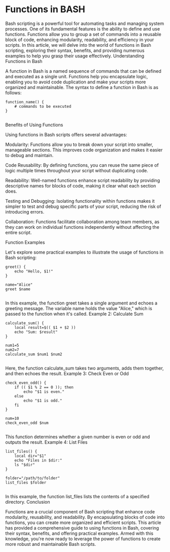 # Functions in BASH


Bash scripting is a powerful tool for automating tasks and managing system processes. One of its fundamental features is the ability to define and use functions. Functions allow you to group a set of commands into a reusable block of code, enhancing modularity, readability, and efficiency in your scripts. In this article, we will delve into the world of functions in Bash scripting, exploring their syntax, benefits, and providing numerous examples to help you grasp their usage effectively.
Understanding Functions in Bash

A function in Bash is a named sequence of commands that can be defined and executed as a single unit. Functions help you encapsulate logic, enabling you to avoid code duplication and make your scripts more organized and maintainable. The syntax to define a function in Bash is as follows:

```
function_name() {
    # commands to be executed
}


```
Benefits of Using Functions

Using functions in Bash scripts offers several advantages:

Modularity: Functions allow you to break down your script into smaller, manageable sections. This improves code organization and makes it easier to debug and maintain.

Code Reusability: By defining functions, you can reuse the same piece of logic multiple times throughout your script without duplicating code.

Readability: Well-named functions enhance script readability by providing descriptive names for blocks of code, making it clear what each section does.

Testing and Debugging: Isolating functionality within functions makes it simpler to test and debug specific parts of your script, reducing the risk of introducing errors.

Collaboration: Functions facilitate collaboration among team members, as they can work on individual functions independently without affecting the entire script.

Function Examples

Let's explore some practical examples to illustrate the usage of functions in Bash scripting:

```
greet() {
    echo "Hello, $1!"
}

name="Alice"
greet $name


```
In this example, the function greet takes a single argument and echoes a greeting message. The variable name holds the value "Alice," which is passed to the function when it's called.
Example 2: Calculate Sum

```
calculate_sum() {
    local result=$(( $1 + $2 ))
    echo "Sum: $result"
}

num1=5
num2=7
calculate_sum $num1 $num2


```
Here, the function calculate_sum takes two arguments, adds them together, and then echoes the result.
Example 3: Check Even or Odd

```
check_even_odd() {
    if (( $1 % 2 == 0 )); then
        echo "$1 is even."
    else
        echo "$1 is odd."
    fi
}

num=10
check_even_odd $num


```
This function determines whether a given number is even or odd and outputs the result.
Example 4: List Files

```
list_files() {
    local dir="$1"
    echo "Files in $dir:"
    ls "$dir"
}

folder="/path/to/folder"
list_files $folder


```
In this example, the function list_files lists the contents of a specified directory.
Conclusion

Functions are a crucial component of Bash scripting that enhance code modularity, reusability, and readability. By encapsulating blocks of code into functions, you can create more organized and efficient scripts. This article has provided a comprehensive guide to using functions in Bash, covering their syntax, benefits, and offering practical examples. Armed with this knowledge, you're now ready to leverage the power of functions to create more robust and maintainable Bash scripts.